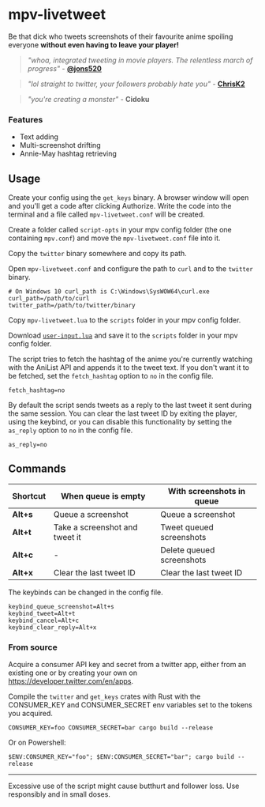 # mpv-livetweet

Be that dick who tweets screenshots of their favourite anime spoiling everyone **without even having to leave your player!**

> _"whoa, integrated tweeting in movie players. The relentless march of progress"_ - **[@jons520](https://twitter.com/jons520/status/611668022902697984)**

> _"lol straight to twitter, your followers probably hate you"_ - **[ChrisK2](https://github.com/ChrisK2)**

> _"you're creating a monster"_ - **Cidoku**

### Features

- Text adding
- Multi-screenshot drifting
- Annie-May hashtag retrieving

## Usage

Create your config using the `get_keys` binary. A browser window will open and you'll get a code after clicking Authorize. Write the code into the terminal and a file called `mpv-livetweet.conf` will be created.

Create a folder called `script-opts` in your mpv config folder (the one containing `mpv.conf`) and move the `mpv-livetweet.conf` file into it.

Copy the `twitter` binary somewhere and copy its path.

Open `mpv-livetweet.conf` and configure the path to `curl` and to the `twitter` binary.

```
# On Windows 10 curl_path is C:\Windows\SysWOW64\curl.exe
curl_path=/path/to/curl
twitter_path=/path/to/twitter/binary
```

Copy `mpv-livetweet.lua` to the `scripts` folder in your mpv config folder.

Download [`user-input.lua`](https://raw.githubusercontent.com/CogentRedTester/mpv-user-input/master/user-input.lua) and save it to the `scripts` folder in your mpv config folder.

The script tries to fetch the hashtag of the anime you're currently watching with the AniList API and appends it to the tweet text. If you don't want it to be fetched, set the `fetch_hashtag` option to `no` in the config file.

```
fetch_hashtag=no
```

By default the script sends tweets as a reply to the last tweet it sent during the same session. You can clear the last tweet ID by exiting the player, using the keybind, or you can disable this functionality by setting the `as_reply` option to `no` in the config file.

```
as_reply=no
```

## Commands

| Shortcut  | When queue is empty            | With screenshots in queue |
| --------- | ------------------------------ | ------------------------- |
| **Alt+s** | Queue a screenshot             | Queue a screenshot        |
| **Alt+t** | Take a screenshot and tweet it | Tweet queued screenshots  |
| **Alt+c** | -                              | Delete queued screenshots |
| **Alt+x** | Clear the last tweet ID        | Clear the last tweet ID   |

The keybinds can be changed in the config file.

```
keybind_queue_screenshot=Alt+s
keybind_tweet=Alt+t
keybind_cancel=Alt+c
keybind_clear_reply=Alt+x
```

### From source

Acquire a consumer API key and secret from a twitter app, either from an existing one or by creating your own on https://developer.twitter.com/en/apps.

Compile the `twitter` and `get_keys` crates with Rust with the CONSUMER_KEY and CONSUMER_SECRET env variables set to the tokens you acquired.

```
CONSUMER_KEY=foo CONSUMER_SECRET=bar cargo build --release
```

Or on Powershell:

```
$ENV:CONSUMER_KEY="foo"; $ENV:CONSUMER_SECRET="bar"; cargo build --release
```

---

Excessive use of the script might cause butthurt and follower loss. Use responsibly and in small doses.
